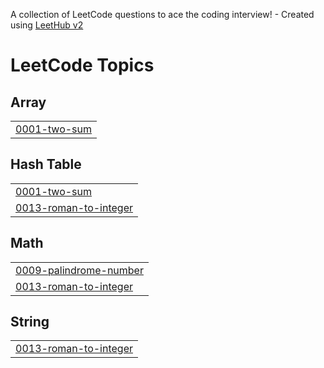 A collection of LeetCode questions to ace the coding interview! - Created using [LeetHub v2](https://github.com/arunbhardwaj/LeetHub-2.0)
<!---LeetCode Topics Start-->
# LeetCode Topics
## Array
|  |
| ------- |
| [0001-two-sum](https://github.com/suwonyoo/rust-ps/tree/master/0001-two-sum) |
## Hash Table
|  |
| ------- |
| [0001-two-sum](https://github.com/suwonyoo/rust-ps/tree/master/0001-two-sum) |
| [0013-roman-to-integer](https://github.com/suwonyoo/rust-ps/tree/master/0013-roman-to-integer) |
## Math
|  |
| ------- |
| [0009-palindrome-number](https://github.com/suwonyoo/rust-ps/tree/master/0009-palindrome-number) |
| [0013-roman-to-integer](https://github.com/suwonyoo/rust-ps/tree/master/0013-roman-to-integer) |
## String
|  |
| ------- |
| [0013-roman-to-integer](https://github.com/suwonyoo/rust-ps/tree/master/0013-roman-to-integer) |
<!---LeetCode Topics End-->